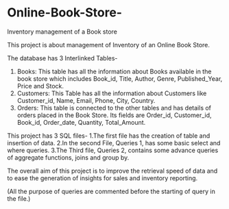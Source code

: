 # Online-Book-Store-
Inventory management of a Book store

This project is about management of Inventory of an Online Book Store.

The database has 3 Interlinked Tables-
1. Books: This table has all the information about Books available in the book store which includes Book_id, Title, Author, Genre, Published_Year, Price and Stock.
2. Customers: This Table has all the information about Customers like Customer_id, Name, Email, Phone, City, Country.
3. Orders: This table is connected to the other tables and has details of orders placed in the Book Store. Its fields are Order_id, Customer_id, Book_id, Order_date, Quantity, Total_Amount.

This project has 3 SQL files-
1.The first file has the creation of table and insertion of data.
2.In the second File, Queries 1, has some basic select and where queries.
3.The Third file, Queries 2, contains some advance queries of aggregate functions, joins and group by.  

The overall aim of this project is to improve the retrieval speed of data and to ease the generation of insights for sales and inventory reporting.

(All the purpose of queries are commented before the starting of query in the file.)

